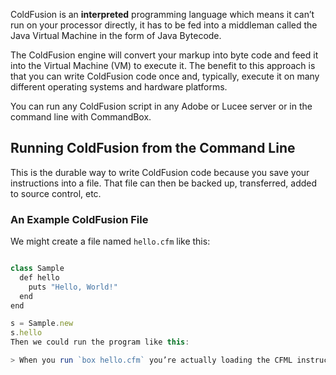 ColdFusion is an **interpreted** programming language which means it can’t run on your processor directly, it has to be fed into a middleman called the Java Virtual Machine in the form of Java Bytecode. 

The ColdFusion engine will convert your markup into byte code and feed it into the Virtual Machine (VM) to execute it.  The benefit to this approach is that you can write ColdFusion code once and, typically, execute it on many different operating systems and hardware platforms.

You can run any ColdFusion script in any Adobe or Lucee server or in the command line with CommandBox.

## Running ColdFusion from the Command Line

This is the durable way to write ColdFusion code because you save your instructions into a file. That file can then be backed up, transferred, added to source control, etc.

### An Example ColdFusion File

We might create a file named `hello.cfm` like this:

```js

class Sample
  def hello
    puts "Hello, World!"
  end
end

s = Sample.new
s.hello
Then we could run the program like this:

> When you run `box hello.cfm` you’re actually loading the CFML instruction set engine (Lucee) and executing the code.